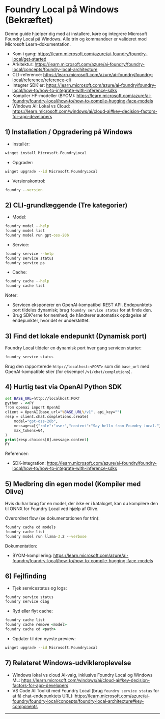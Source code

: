 <!--
CO_OP_TRANSLATOR_METADATA:
{
  "original_hash": "070a706937c5ac9feb45693b8c572d25",
  "translation_date": "2025-09-22T20:26:44+00:00",
  "source_file": "Module07/foundrylocal.md",
  "language_code": "da"
}
-->
# Foundry Local på Windows (Bekræftet)

Denne guide hjælper dig med at installere, køre og integrere Microsoft Foundry Local på Windows. Alle trin og kommandoer er valideret mod Microsoft Learn-dokumentation.

- Kom i gang: https://learn.microsoft.com/azure/ai-foundry/foundry-local/get-started
- Arkitektur: https://learn.microsoft.com/azure/ai-foundry/foundry-local/concepts/foundry-local-architecture
- CLI-reference: https://learn.microsoft.com/azure/ai-foundry/foundry-local/reference/reference-cli
- Integrer SDK'er: https://learn.microsoft.com/azure/ai-foundry/foundry-local/how-to/how-to-integrate-with-inference-sdks
- Kompiler HF-modeller (BYOM): https://learn.microsoft.com/azure/ai-foundry/foundry-local/how-to/how-to-compile-hugging-face-models
- Windows AI: Lokal vs Cloud: https://learn.microsoft.com/windows/ai/cloud-ai#key-decision-factors-for-app-developers

## 1) Installation / Opgradering på Windows

- Installér:
```cmd
winget install Microsoft.FoundryLocal
```
- Opgrader:
```cmd
winget upgrade --id Microsoft.FoundryLocal
```
- Versionskontrol:
```cmd
foundry --version
```

## 2) CLI-grundlæggende (Tre kategorier)

- Model:
```cmd
foundry model --help
foundry model list
foundry model run gpt-oss-20b
```
- Service:
```cmd
foundry service --help
foundry service status
foundry service ps
```
- Cache:
```cmd
foundry cache --help
foundry cache list
```

Noter:
- Servicen eksponerer en OpenAI-kompatibel REST API. Endepunktets port tildeles dynamisk; brug `foundry service status` for at finde den.
- Brug SDK'erne for nemhed; de håndterer automatisk opdagelse af endepunkter, hvor det er understøttet.

## 3) Find det lokale endepunkt (Dynamisk port)

Foundry Local tildeler en dynamisk port hver gang servicen starter:
```cmd
foundry service status
```
Brug den rapporterede `http://localhost:<PORT>` som din `base_url` med OpenAI-kompatible stier (for eksempel `/v1/chat/completions`).

## 4) Hurtig test via OpenAI Python SDK

```cmd
set BASE_URL=http://localhost:PORT
python - <<PY
from openai import OpenAI
client = OpenAI(base_url="%BASE_URL%/v1", api_key="")
resp = client.chat.completions.create(
    model="gpt-oss-20b",
    messages=[{"role":"user","content":"Say hello from Foundry Local."}],
    max_tokens=64,
)
print(resp.choices[0].message.content)
PY
```
Referencer:
- SDK-integration: https://learn.microsoft.com/azure/ai-foundry/foundry-local/how-to/how-to-integrate-with-inference-sdks

## 5) Medbring din egen model (Kompiler med Olive)

Hvis du har brug for en model, der ikke er i kataloget, kan du kompilere den til ONNX for Foundry Local ved hjælp af Olive.

Overordnet flow (se dokumentationen for trin):
```cmd
foundry cache cd models
foundry cache list
foundry model run llama-3.2 --verbose
```
Dokumentation:
- BYOM-kompilering: https://learn.microsoft.com/azure/ai-foundry/foundry-local/how-to/how-to-compile-hugging-face-models

## 6) Fejlfinding

- Tjek servicestatus og logs:
```cmd
foundry service status
foundry service diag
```
- Ryd eller flyt cache:
```cmd
foundry cache list
foundry cache remove <model>
foundry cache cd <path>
```
- Opdater til den nyeste preview:
```cmd
winget upgrade --id Microsoft.FoundryLocal
```

## 7) Relateret Windows-udvikleroplevelse

- Windows lokal vs cloud AI-valg, inklusive Foundry Local og Windows ML:
  https://learn.microsoft.com/windows/ai/cloud-ai#key-decision-factors-for-app-developers
- VS Code AI Toolkit med Foundry Local (brug `foundry service status` for at få chat-endepunktets URL):
  https://learn.microsoft.com/azure/ai-foundry/foundry-local/concepts/foundry-local-architecture#key-components

---

